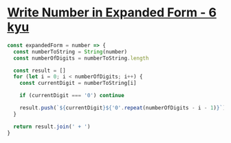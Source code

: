# [Write Number in Expanded Form - 6 kyu](https://www.codewars.com/kata/5842df8ccbd22792a4000245)

```javascript
const expandedForm = number => {
  const numberToString = String(number)
  const numberOfDigits = numberToString.length

  const result = []
  for (let i = 0; i < numberOfDigits; i++) {
    const currentDigit = numberToString[i]

    if (currentDigit === '0') continue

    result.push(`${currentDigit}${'0'.repeat(numberOfDigits - i - 1)}`)
  }

  return result.join(' + ')
}
```
